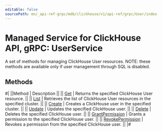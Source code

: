 ```yaml
---
editable: false
sourcePath: en/_api-ref-grpc/mdb/clickhouse/v1/api-ref/grpc/User/index.md
---
```


# Managed Service for ClickHouse API, gRPC: UserService

A set of methods for managing ClickHouse User resources.
NOTE: these methods are available only if user management through SQL is disabled.

## Methods

#|
||Method | Description ||
|| [Get](get.md) | Returns the specified ClickHouse User resource. ||
|| [List](list.md) | Retrieves the list of ClickHouse User resources in the specified cluster. ||
|| [Create](create.md) | Creates a ClickHouse user in the specified cluster. ||
|| [Update](update.md) | Updates the specified ClickHouse user. ||
|| [Delete](delete.md) | Deletes the specified ClickHouse user. ||
|| [GrantPermission](grantPermission.md) | Grants a permission to the specified ClickHouse user. ||
|| [RevokePermission](revokePermission.md) | Revokes a permission from the specified ClickHouse user. ||
|#